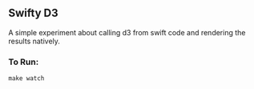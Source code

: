 ## Swifty D3

A simple experiment about calling d3 from swift code and rendering the results natively.

### To Run:

```
make watch
```
